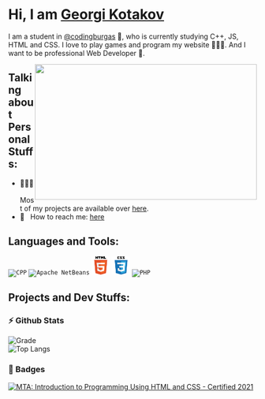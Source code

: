 # Hi, I am [Georgi Kotakov](https://github.com/ggkotakov20)

I am a student in [@codingburgas](https://github.com/codingburgas) 🏫, who is currently studying C++, JS, HTML and CSS. I love to play games and program my website 👨🏻‍💻. And I want to be professional Web Developer 🥇.

<img align="right" height="275" width="450" alt="" src="https://jwalaayurvedic.com/Image/programming.gif" />

## Talking about Personal Stuffs:

- 👨🏻‍💻 &nbsp; Most of my projects are available over [here](https://github.com/ggkotakov20?tab=repositories).
- 📧 &nbsp; How to reach me: [here](mailto:ggkotakov20@codingburgas.bg)


## Languages and Tools:

<code><img alt="CPP" width="32px" src="https://upload.wikimedia.org/wikipedia/commons/thumb/1/18/ISO_C%2B%2B_Logo.svg/306px-ISO_C%2B%2B_Logo.svg.png" ></code>
<code><img alt="Apache NetBeans" width="32px" src="https://upload.wikimedia.org/wikipedia/commons/thumb/9/98/Apache_NetBeans_Logo.svg/444px-Apache_NetBeans_Logo.svg.png"></code>
<code><img alt="HTML5" width="37px" src="https://raw.githubusercontent.com/github/explore/80688e429a7d4ef2fca1e82350fe8e3517d3494d/topics/html/html.png" ></code>
<code><img alt="CSS3" width="37px" src="https://raw.githubusercontent.com/github/explore/80688e429a7d4ef2fca1e82350fe8e3517d3494d/topics/css/css.png" ></code>
<code><img alt="PHP" width="37px" src="https://upload.wikimedia.org/wikipedia/commons/2/27/PHP-logo.svg" ></code>



## Projects and Dev Stuffs:

### ⚡ Github Stats

![Grade](https://github-readme-stats.vercel.app/api?username=ggkotakov20&show_icons=true&theme=tokyonight&count_private=true)<br>
![Top Langs](https://github-readme-stats.vercel.app/api/top-langs/?username=ggkotakov20&layout=compact&theme=tokyonight&count_private=true)
  
### 🏅 Badges

[![MTA: Introduction to Programming Using HTML and CSS - Certified 2021](https://images.credly.com/size/110x110/images/241488f4-9110-41aa-804e-51a8f8ba430d/MTA-Introduction_to_Programming_Using_HTML_and_CSS-600x600.png)](http://www.credly.com/badges/50443da3-91dc-4cda-b602-2a9db3d76249 "MTA: Introduction to Programming Using HTML and CSS - Certified 2021")
